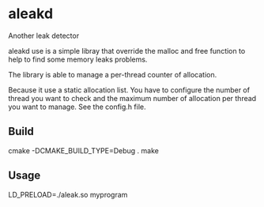 # aleakd
Another leak detector

aleakd use is a simple libray that override the malloc and free function to help to find some memory leaks problems.

The library is able to manage a per-thread counter of allocation.

Because it use a static allocation list. You have to configure the number of thread you want to check and the maximum number of allocation per thread you want to manage.
See the config.h file.

Build
--------

cmake -DCMAKE_BUILD_TYPE=Debug .
make

Usage
--------

LD_PRELOAD=./aleak.so myprogram
